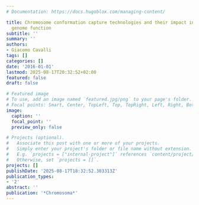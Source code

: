 ```yaml
---
# Documentation: https://docs.hugoblox.com/managing-content/

title: Chromosome conformation capture technologies and their impact in understanding
  genome function
subtitle: ''
summary: ''
authors:
- Giacomo Cavalli
tags: []
categories: []
date: '2016-01-01'
lastmod: 2025-08-17T20:32:52+02:00
featured: false
draft: false

# Featured image
# To use, add an image named `featured.jpg/png` to your page's folder.
# Focal points: Smart, Center, TopLeft, Top, TopRight, Left, Right, BottomLeft, Bottom, BottomRight.
image:
  caption: ''
  focal_point: ''
  preview_only: false

# Projects (optional).
#   Associate this post with one or more of your projects.
#   Simply enter your project's folder or file name without extension.
#   E.g. `projects = ["internal-project"]` references `content/project/deep-learning/index.md`.
#   Otherwise, set `projects = []`.
projects: []
publishDate: '2025-08-17T18:32:52.303313Z'
publication_types:
- '2'
abstract: ''
publication: '*Chromosoma*'
---
```

